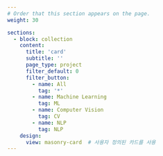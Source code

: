 ```yaml
---
# Order that this section appears on the page.
weight: 30

sections:
  - block: collection
    content:
      title: 'card'
      subtitle: ''
      page_type: project
      filter_default: 0
      filter_button:
        - name: All
          tag: '*'
        - name: Machine Learning
          tag: ML
        - name: Computer Vision
          tag: CV
        - name: NLP
          tag: NLP
    design:
      view: masonry-card  # 사용자 정의된 카드를 사용
---
```

